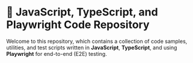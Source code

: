 # 🧪 JavaScript, TypeScript, and Playwright Code Repository

Welcome to this repository, which contains a collection of code samples, utilities, and test scripts written in **JavaScript**, **TypeScript**, and using **Playwright** for end-to-end (E2E) testing.
